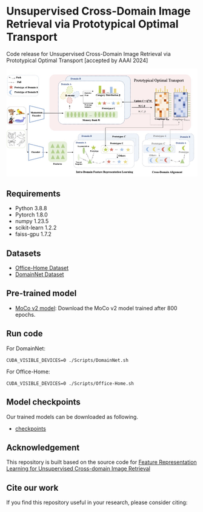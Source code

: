 Unsupervised Cross-Domain Image Retrieval via Prototypical Optimal Transport
=============================================================================

Code release for Unsupervised Cross-Domain Image Retrieval via Prototypical Optimal Transport [accepted by AAAI 2024]
<p align="center">
  <img src="pipeline.jpg" width="800">
</p>

## Requirements
- Python 3.8.8
- Pytorch 1.8.0
- numpy 1.23.5
- scikit-learn 1.2.2
- faiss-gpu 1.7.2

## Datasets
* [Office-Home Dataset](https://www.hemanthdv.org/officeHomeDataset.html)
* [DomainNet Dataset](http://ai.bu.edu/M3SDA/)
## Pre-trained model
* [MoCo v2 model](https://github.com/facebookresearch/moco): Download the MoCo v2 model trained after 800 epochs.

## Run code
For DomainNet:
```
CUDA_VISIBLE_DEVICES=0 ./Scripts/DomainNet.sh
```

For Office-Home:
```
CUDA_VISIBLE_DEVICES=0 ./Scripts/Office-Home.sh
```
## Model checkpoints
Our trained models can be downloaded as following. 
- [checkpoints](https://drive.google.com/drive/folders/10kFaWMmecRaoqwpkaz9yLSkeRahIB5D2?usp=drive_link)

## Acknowledgement
This repository is built based on the source code for [Feature Representation Learning for Unsupervised Cross-domain Image Retrieval](https://github.com/conghui1002/UCDIR)

## Cite our work
If you find this repository useful in your research, please consider citing:

```

```
